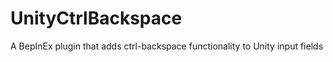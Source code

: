 # UnityCtrlBackspace
 A BepInEx plugin that adds ctrl-backspace functionality to Unity input fields

